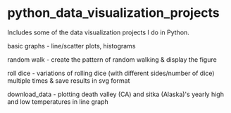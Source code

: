 # python_data_visualization_projects

Includes some of the data visualization projects I do in Python.


basic graphs - line/scatter plots, histograms

random walk - create the pattern of random walking & display the figure

roll dice - variations of rolling dice (with different sides/number of dice) multiple times & save results in svg format

download_data - plotting death valley (CA) and sitka (Alaska)'s yearly high and low temperatures in line graph
